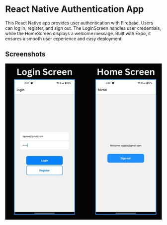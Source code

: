 
# React Native Authentication App

This React Native app provides user authentication with Firebase. Users can log in, register, and sign out. The LoginScreen handles user credentials, while the HomeScreen displays a welcome message. Built with Expo, it ensures a smooth user experience and easy deployment.

## Screenshots


![ Screen](Screens.jpg)



